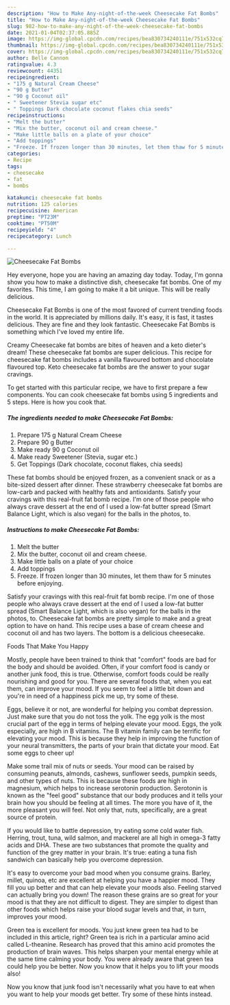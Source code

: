 ```yaml
---
description: "How to Make Any-night-of-the-week Cheesecake Fat Bombs"
title: "How to Make Any-night-of-the-week Cheesecake Fat Bombs"
slug: 982-how-to-make-any-night-of-the-week-cheesecake-fat-bombs
date: 2021-01-04T02:37:05.885Z
image: https://img-global.cpcdn.com/recipes/bea830734240111e/751x532cq70/cheesecake-fat-bombs-recipe-main-photo.jpg
thumbnail: https://img-global.cpcdn.com/recipes/bea830734240111e/751x532cq70/cheesecake-fat-bombs-recipe-main-photo.jpg
cover: https://img-global.cpcdn.com/recipes/bea830734240111e/751x532cq70/cheesecake-fat-bombs-recipe-main-photo.jpg
author: Belle Cannon
ratingvalue: 4.3
reviewcount: 44351
recipeingredient:
- "175 g Natural Cream Cheese"
- "90 g Butter"
- "90 g Coconut oil"
- " Sweetener Stevia sugar etc"
- " Toppings Dark chocolate coconut flakes chia seeds"
recipeinstructions:
- "Melt the butter"
- "Mix the butter, coconut oil and cream cheese."
- "Make little balls on a plate of your choice"
- "Add toppings"
- "Freeze. If frozen longer than 30 minutes, let them thaw for 5 minutes before enjoying."
categories:
- Recipe
tags:
- cheesecake
- fat
- bombs

katakunci: cheesecake fat bombs 
nutrition: 125 calories
recipecuisine: American
preptime: "PT23M"
cooktime: "PT50M"
recipeyield: "4"
recipecategory: Lunch

---
```



![Cheesecake Fat Bombs](https://img-global.cpcdn.com/recipes/bea830734240111e/751x532cq70/cheesecake-fat-bombs-recipe-main-photo.jpg)

Hey everyone, hope you are having an amazing day today. Today, I'm gonna show you how to make a distinctive dish, cheesecake fat bombs. One of my favorites. This time, I am going to make it a bit unique. This will be really delicious.

Cheesecake Fat Bombs is one of the most favored of current trending foods in the world. It is appreciated by millions daily. It's easy, it is fast, it tastes delicious. They are fine and they look fantastic. Cheesecake Fat Bombs is something which I've loved my entire life.

Creamy Cheesecake fat bombs are bites of heaven and a keto dieter&#39;s dream! These cheesecake fat bombs are super delicious. This recipe for cheesecake fat bombs includes a vanilla flavoured bottom and chocolate flavoured top. Keto cheesecake fat bombs are the answer to your sugar cravings.


To get started with this particular recipe, we have to first prepare a few components. You can cook cheesecake fat bombs using 5 ingredients and 5 steps. Here is how you cook that.

<!--inarticleads1-->

##### The ingredients needed to make Cheesecake Fat Bombs:

1. Prepare 175 g Natural Cream Cheese
1. Prepare 90 g Butter
1. Make ready 90 g Coconut oil
1. Make ready  Sweetener (Stevia, sugar etc.)
1. Get  Toppings (Dark chocolate, coconut flakes, chia seeds)


These fat bombs should be enjoyed frozen, as a convenient snack or as a bite-sized dessert after dinner. These strawberry cheesecake fat bombs are low-carb and packed with healthy fats and antioxidants. Satisfy your cravings with this real-fruit fat bomb recipe. I&#39;m one of those people who always crave dessert at the end of I used a low-fat butter spread (Smart Balance Light, which is also vegan) for the balls in the photos, to. 

<!--inarticleads2-->

##### Instructions to make Cheesecake Fat Bombs:

1. Melt the butter
1. Mix the butter, coconut oil and cream cheese.
1. Make little balls on a plate of your choice
1. Add toppings
1. Freeze. If frozen longer than 30 minutes, let them thaw for 5 minutes before enjoying.


Satisfy your cravings with this real-fruit fat bomb recipe. I&#39;m one of those people who always crave dessert at the end of I used a low-fat butter spread (Smart Balance Light, which is also vegan) for the balls in the photos, to. Cheesecake fat bombs are pretty simple to make and a great option to have on hand. This recipe uses a base of cream cheese and coconut oil and has two layers. The bottom is a delicious cheesecake. 

Foods That Make You Happy


Mostly, people have been trained to think that "comfort" foods are bad for the body and should be avoided. Often, if your comfort food is candy or another junk food, this is true. Otherwise, comfort foods could be really nourishing and good for you. There are several foods that, when you eat them, can improve your mood. If you seem to feel a little bit down and you're in need of a happiness pick me up, try some of these.

Eggs, believe it or not, are wonderful for helping you combat depression. Just make sure that you do not toss the yolk. The egg yolk is the most crucial part of the egg in terms of helping elevate your mood. Eggs, the yolk especially, are high in B vitamins. The B vitamin family can be terrific for elevating your mood. This is because they help in improving the function of your neural transmitters, the parts of your brain that dictate your mood. Eat some eggs to cheer up!

Make some trail mix of nuts or seeds. Your mood can be raised by consuming peanuts, almonds, cashews, sunflower seeds, pumpkin seeds, and other types of nuts. This is because these foods are high in magnesium, which helps to increase serotonin production. Serotonin is known as the "feel good" substance that our body produces and it tells your brain how you should be feeling at all times. The more you have of it, the more pleasant you will feel. Not only that, nuts, specifically, are a great source of protein.

If you would like to battle depression, try eating some cold water fish. Herring, trout, tuna, wild salmon, and mackerel are all high in omega-3 fatty acids and DHA. These are two substances that promote the quality and function of the grey matter in your brain. It's true: eating a tuna fish sandwich can basically help you overcome depression. 

It's easy to overcome your bad mood when you consume grains. Barley, millet, quinoa, etc are excellent at helping you have a happier mood. They fill you up better and that can help elevate your moods also. Feeling starved can actually bring you down! The reason these grains are so great for your mood is that they are not difficult to digest. They are simpler to digest than other foods which helps raise your blood sugar levels and that, in turn, improves your mood.

Green tea is excellent for moods. You just knew green tea had to be included in this article, right? Green tea is rich in a particular amino acid called L-theanine. Research has proved that this amino acid promotes the production of brain waves. This helps sharpen your mental energy while at the same time calming your body. You were already aware that green tea could help you be better. Now you know that it helps you to lift your moods also!

Now you know that junk food isn't necessarily what you have to eat when you want to help your moods get better. Try  some  of  these  hints  instead.

